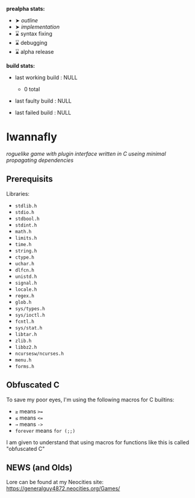 **prealpha stats:**
- ➤ *outline*
- ➤ *implementation*
- ⌛ syntax fixing
- ⌛ debugging
- ⌛ alpha release

**build stats:**
- last working build : NULL
	- 0 total

- last faulty build : NULL
- last failed build : NULL

Iwannafly
=========
*roguelike game with plugin interface written in C useing minimal propagating dependencies*

Prerequisits
------------

Libraries:
- <CODE>stdlib.h</CODE>
- <CODE>stdio.h</CODE>
- <CODE>stdbool.h</CODE>
- <CODE>stdint.h</CODE>
- <CODE>math.h</CODE>
- <CODE>limits.h</CODE>
- <CODE>time.h</CODE>
- <CODE>string.h</CODE>
- <CODE>ctype.h</CODE>
- <CODE>uchar.h</CODE>
- <CODE>dlfcn.h</CODE>
- <CODE>unistd.h</CODE>
- <CODE>signal.h</CODE>
- <CODE>locale.h</CODE>
- <CODE>regex.h</CODE>
- <CODE>glob.h</CODE>
- <CODE>sys/types.h</CODE>
- <CODE>sys/ioctl.h</CODE>
- <CODE>fcntl.h</CODE>
- <CODE>sys/stat.h</CODE>
- <CODE>libtar.h</CODE>
- <CODE>zlib.h</CODE>
- <CODE>libbz2.h</CODE>
- <CODE>ncursesw/ncurses.h</CODE>
- <CODE>menu.h</CODE>
- <CODE>forms.h</CODE>

Obfuscated C
------------

To save my poor eyes, I'm using the following macros for C builtins:

- <CODE>≥</CODE> means <CODE>\>=</CODE>
- <CODE>≤</CODE> means <CODE>\<=</CODE>
- <CODE>→</CODE> means <CODE>-\></CODE>
- <CODE>forever</CODE> means <CODE>for (;;)</CODE>

I am given to understand that using macros for functions like this
is called "obfuscated C"

NEWS (and Olds)
---------------

Lore can be found at my Neocities site: https://generalguy4872.neocities.org/Games/
